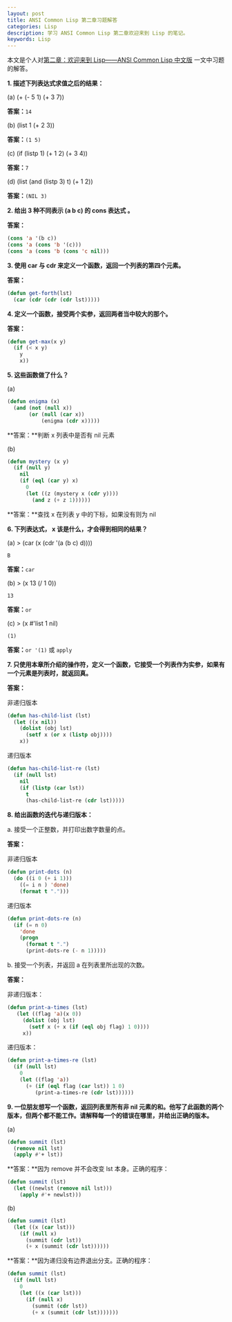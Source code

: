```yaml
---
layout: post
title: ANSI Common Lisp 第二章习题解答
categories: Lisp
description: 学习 ANSI Common Lisp 第二章欢迎来到 Lisp 的笔记。
keywords: Lisp
---
```


本文是个人对[第二章：欢迎来到 Lisp——ANSI Common Lisp 中文版](http://acl.readthedocs.org/en/latest/zhCN/ch2-cn.html) 一文中习题的解答。
<!--more-->
**1. 描述下列表达式求值之后的结果：**

(a) (+ (- 5 1) (+ 3 7))

**答案：**`14`

(b) (list 1 (+ 2 3))

**答案：**`(1 5)`

(c) (if (listp 1) (+ 1 2) (+ 3 4))

**答案：**`7`

(d) (list (and (listp 3) t) (+ 1 2))

**答案：**`(NIL 3)`

**2. 给出 3 种不同表示 (a b c) 的 cons 表达式 。**

**答案：**

```cl
(cons 'a '(b c))
(cons 'a (cons 'b '(c)))
(cons 'a (cons 'b (cons 'c nil)))
```

**3. 使用 car 与 cdr 来定义一个函数，返回一个列表的第四个元素。**

**答案：**

```cl
(defun get-forth(lst)
  (car (cdr (cdr (cdr lst)))))
```

**4. 定义一个函数，接受两个实参，返回两者当中较大的那个。**

**答案：**

```cl
(defun get-max(x y)
  (if (< x y)
    y
    x))
```

**5. 这些函数做了什么？**

(a)

```cl
(defun enigma (x)
  (and (not (null x))
       (or (null (car x))
           (enigma (cdr x)))))
```

**答案：**判断 x 列表中是否有 nil 元素

(b)

```cl
(defun mystery (x y)
  (if (null y)
    nil
    (if (eql (car y) x)
      0
      (let ((z (mystery x (cdr y))))
        (and z (+ z 1))))))
```

**答案：**查找 x 在列表 y 中的下标，如果没有则为 nil

**6. 下列表达式， x 该是什么，才会得到相同的结果？**

(a) > (car (x (cdr '(a (b c) d))))

    B

**答案：**`car`

(b) > (x 13 (/ 1 0))

    13

**答案：**`or`

(c) > (x #'list 1 nil)

    (1)

**答案：**`or '(1)` 或 `apply`

**7. 只使用本章所介绍的操作符，定义一个函数，它接受一个列表作为实参，如果有一个元素是列表时，就返回真。**

**答案：**

非递归版本

```cl
(defun has-child-list (lst)
  (let ((x nil))
    (dolist (obj lst)
      (setf x (or x (listp obj))))
    x))
```

递归版本

```cl
(defun has-child-list-re (lst)
  (if (null lst)
    nil
    (if (listp (car lst))
      t
      (has-child-list-re (cdr lst)))))
```

**8. 给出函数的迭代与递归版本：**

a. 接受一个正整数，并打印出数字数量的点。

**答案：**

非递归版本

```cl
(defun print-dots (n)
  (do ((i 0 (+ i 1)))
    ((= i n ) 'done)
    (format t ".")))
```

递归版本

```cl
(defun print-dots-re (n)
  (if (= n 0)
    'done
    (progn
      (format t ".")
      (print-dots-re (- n 1)))))
```

b. 接受一个列表，并返回 a 在列表里所出现的次数。

**答案：**

非递归版本：

```cl
(defun print-a-times (lst)
   (let ((flag 'a)(x 0))
     (dolist (obj lst)
       (setf x (+ x (if (eql obj flag) 1 0))))
     x))
```

递归版本：

```cl
(defun print-a-times-re (lst)
  (if (null lst)
    0
    (let ((flag 'a))
      (+ (if (eql flag (car lst)) 1 0)
         (print-a-times-re (cdr lst))))))
```

**9. 一位朋友想写一个函数，返回列表里所有非 nil 元素的和。他写了此函数的两个版本，但两个都不能工作。请解释每一个的错误在哪里，并给出正确的版本。**

(a)

```cl
(defun summit (lst)
  (remove nil lst)
  (apply #'+ lst))
```

**答案：**因为 remove 并不会改变 lst 本身。正确的程序：

```cl
(defun summit (lst)
  (let ((newlst (remove nil lst)))
    (apply #'+ newlst)))
```

(b)

```cl
(defun summit (lst)
  (let ((x (car lst)))
    (if (null x)
      (summit (cdr lst))
      (+ x (summit (cdr lst))))))
```

**答案：**因为递归没有边界退出分支。正确的程序：

```cl
(defun summit (lst)
  (if (null lst)
    0
    (let ((x (car lst)))
      (if (null x)
        (summit (cdr lst))
        (+ x (summit (cdr lst)))))))
```
